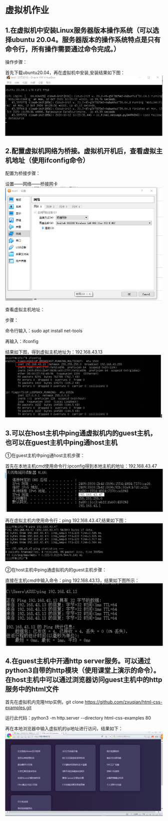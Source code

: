# 虚拟机作业

## 1.在虚拟机中安装Linux服务器版本操作系统（可以选择ubuntu 20.04。服务器版本的操作系统特点是只有命令行，所有操作需要通过命令完成。）

操作步骤：

首先下载ubuntu20.04，再在虚拟机中安装,安装结果如下图：
![图片1](./assets/图片1.png)

## 2.配置虚拟机网络为桥接。虚拟机开机后，查看虚拟主机地址（使用ifconfig命令）

配置为桥接步骤：

设置——网络——桥接网卡
![图片2](./assets/图片2.png)

查看虚拟主机地址：

步骤：

命令行输入：sudo apt install net-tools

再输入：ifconfig

结果如下图，得到虚拟主机地址为：192.168.43.13
![图片3](./assets/图片3.png)

## 3.可以在host主机中ping通虚拟机内的guest主机，也可以在guest主机中ping通host主机

①在guest主机中ping通host主机步骤：

首先在本地主机cmd使用命令行:ipconfig得到本地主机的地址：192.168.43.47
![图片4](./assets/图片4.png)

再在虚拟主机内使用命令行：ping 192.168.43.47,结果如下图：
![图片5](./assets/图片5.png)

②在host主机中ping通虚拟机内的guest主机步骤：

直接在主机cmd中输入命令：ping 192.168.43.13，结果如下图所示：
![图片6](./assets/图片6.png)

## 4.在guest主机中开通http server服务。可以通过python3自带的http模块（使用课堂上演示的命令）。在host主机中可以通过浏览器访问guest主机中的http服务中的html文件

首先在虚拟机内克隆http实例，git clone <https://github.com/zxuqian/html-css-examples.git>

运行此代码：python3 -m http.server --directory html-css-examples 80

再在本地浏览器中输入虚拟机的ip地址进行访问，结果如下：
![图片7](./assets/图片7.png)
